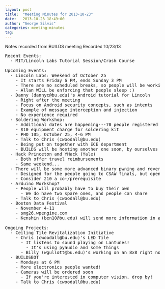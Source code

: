 ```yaml
---
layout: post
title:  "Meeting Minutes for 2013-10-23"
date:   2013-10-23 18:49:00
author: "George Silvis"
categories: meeting-minutes
tag: 
---
```


Notes recorded from BUILDS meeting
Recorded 10/23/13

<!-- more -->

<pre>
Recent Events:
  - MIT/Lincoln Labs Tutorial Session/Crash Course

Upcoming Events:
  - Lincoln Labs: Weekend of October 25
    - It starts Friday 6 PM, ends Sunday 3 PM
    - There are no scheduled breaks, so people will be working in shifts
    - Allan WILL be enforcing that people sleep :)
  - Danny (dannyc@bu.edu)'s Android tutorial for Lincoln
    - Right after the meeting
    - Focus on Android security concepts, such as intents
    - Example of message interception and injection
    - No experience required
  - Soldering Workshop:
    - Additional dates are happening---70 people registered
    - $10 equipment charge for soldering kit
    - PHO 105, October 25, 4-6 PM
    - Talk to Chris (cwoodall@bu.edu)
    - Being put on together with ECE department
    - BUILDS will be hosting another one soon, by ourselves
  - Hack Princeton and YHack (Yale)
    - Both offer travel reimbursements
    - Same weekend...
  - There will be some more advanced binary pwning and reversing seminars
    - Designed for the people going to CSAW finals, but open to all
    - Consider 210 a co-/prerequisite
  - Arduino Workshop?
    - People will probably have to buy their own
      - We do have two spare ones, and people can share
    - Talk to Chris (cwoodall@bu.edu)
  - Boston Data Festival
    - November 4-11
    - smg26.wpengine.com
    - Kenshin (ben10@bu.edu) will send more information in an email

Ongoing Projects:
  - Ceiling Tile Revitalization Initiative
    - Chris (cwoodall@bu.edu)'s LED Tile
      - It listens to sound playing on Lantunes!
        - It's using pyaudio and some things
      - Billy (wgullott@bu.edu)'s working on an 8x8 right now
  - BUILDSBOT
    - Mondays at 6 PM
    - More electronics people wanted!
    - Cameras will be ordered soon
      - If you're interested in computer vision, drop by!
    - Talk to Chris (cwoodall@bu.edu)
</pre>
